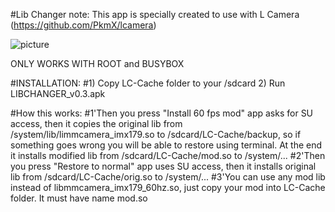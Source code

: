 #Lib Changer
 note: This app is specially created to use with L Camera (https://github.com/PkmX/lcamera)

![picture](https://cloud.githubusercontent.com/assets/9750068/5184663/15a42aea-74db-11e4-8668-445c779edca8.jpg)

ONLY WORKS WITH ROOT and BUSYBOX

#INSTALLATION:
#1) Copy LC-Cache folder to your /sdcard
2) Run LIBCHANGER_v0.3.apk

#How this works:
#1'Then you press "Install 60 fps mod" app asks for SU access, then it copies the original lib 
from /system/lib/limmcamera_imx179.so to /sdcard/LC-Cache/backup, 
so if something goes wrong you will be able to restore using terminal.
At the end it installs modified lib from /sdcard/LC-Cache/mod.so to /system/...
#2'Then you press "Restore to normal" app uses SU access, then it installs original lib from /sdcard/LC-Cache/orig.so to /system/...
#3'You can use any mod lib instead of libmmcamera_imx179_60hz.so, just copy your mod into LC-Cache folder. It must have name mod.so
